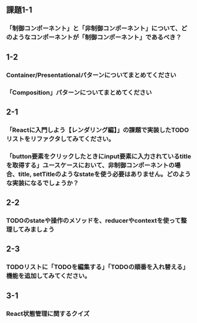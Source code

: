 ## 課題1-1

### 「制御コンポーネント」と「非制御コンポーネント」について、どのようなコンポーネントが「制御コンポーネント」であるべき？

## 1-2

### Container/Presentationalパターンについてまとめてください

### 「Composition」パターンについてまとめてください

## 2-1

### 「Reactに入門しよう【レンダリング編】」の課題で実装したTODOリストをリファクタしてみてください。

### 「button要素をクリックしたときにinput要素に入力されているtitleを取得する」ユースケースにおいて、非制御コンポーネントの場合、title, setTitleのようなstateを使う必要はありません。どのような実装になるでしょうか？

## 2-2

### TODOのstateや操作のメソッドを、reducerやcontextを使って整理してみましょう

## 2-3

### TODOリストに「TODOを編集する」「TODOの順番を入れ替える」機能を追加してみてください。

## 3-1

### React状態管理に関するクイズ